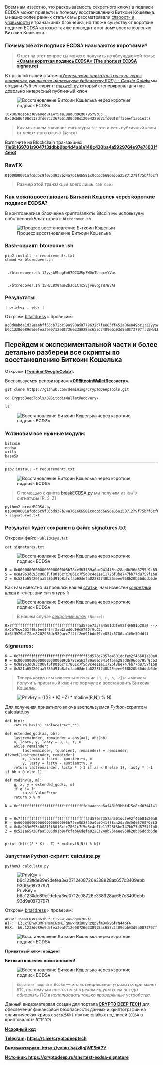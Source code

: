 

<p>Всем нам известно, что раскрываемость секретного ключа в подписи ECDSA может привести к полному восстановлению Биткоин Кошелька. В наших более ранних статьях мы рассматривали <a href="https://cryptodeep.ru/lattice-attack/" target="_blank" rel="noreferrer noopener">слабости и уязвимости</a> в транзакциях блокчейна, но так же существуют короткие подписи ECDSA которые так же приводят к полному восстановлению Биткоин Кошелька.</p>



<h3>Почему же эти подписи ECDSA называются короткими?</h3>



<blockquote class="wp-block-quote"><p>Ответ на этот вопрос вы можете получить из обсуждаемой темы: <a href="https://bitcoin.stackexchange.com/questions/38513/the-shortest-ecdsa-signature" target="_blank" rel="noreferrer noopener"><strong>«Самая короткая подпись ECDSA» [The shortest ECDSA signature]</strong></a></p></blockquote>



<p>В прошлой нашей статье: <a href="https://cryptodeep.ru/reduce-private-key/" target="_blank" rel="noreferrer noopener"><em>«Уменьшение приватного ключа через скалярное умножение используем библиотеку ECPy + Google Colab»</em></a>мы создали <em>Python</em>-скрипт: <a href="https://github.com/demining/CryptoDeepTools/blob/main/08ReducePrivateKey/maxwell.py" target="_blank" rel="noreferrer noopener">maxwell.py</a> который сгенерировал для нас довольно интересный публичный ключ</p>



<figure class="wp-block-image"><img src="./Восстановление Биткоин Кошелька через короткие подписи ECDSA - Портал «CRYPTO DEEP TECH»_files/69a7a0b324ac3b1f3e0dc27f0f4130bf.png" alt="Восстановление Биткоин Кошелька через короткие подписи ECDSA"></figure>



<pre class="wp-block-code"><code>(0x3b78ce563f89a0ed9414f5aa28ad0d96d6795f9c63 , 0xc0c686408d517dfd67c2367651380d00d126e4229631fd03f8ff35eef1a61e3c)</code></pre>



<blockquote class="wp-block-quote"><p>Как мы знаем значение сигнатуры <code>"R"</code> это и есть публичный ключ от секретного ключа <code>(Nonce)</code></p></blockquote>



<p>Взгляните на Blockchain транзакцию: <a href="https://btc.exan.tech/tx/11e6b169701a9047f3ddbb9bc4d4ab1a148c430ba4a5929764e97e76031f4ee3" target="_blank" rel="noreferrer noopener"><strong>11e6b169701a9047f3ddbb9bc4d4ab1a148c430ba4a5929764e97e76031f4ee3</strong></a></p>



<h3>RawTX:</h3>



<pre class="wp-block-code"><code>0100000001afddd5c9f05bd937b24a761606581c0cddd6696e05a25871279f75b7f6cf891f250000005f3c303902153b78ce563f89a0ed9414f5aa28ad0d96d6795f9c6302200a963d693c008f0f8016cfc7861c7f5d8c4e11e11725f8be747bb77d8755f1b8012103151033d660dc0ef657f379065cab49932ce4fb626d92e50d4194e026328af853ffffffff010000000000000000016a00000000
</code></pre>



<blockquote class="wp-block-quote"><p>Размер этой транзакции всего лишь: <code>156 байт</code></p></blockquote>



<h3>Как можно восстановить Биткоин Кошелек через короткие подписи ECDSA?</h3>



<p>В криптоанализе блокчейна криптовалюты Bitcoin мы используем собственный <em>Bas</em>h-скрипт: <code>btcrecover.sh</code></p>



<figure class="wp-block-image"><img src="./Восстановление Биткоин Кошелька через короткие подписи ECDSA - Портал «CRYPTO DEEP TECH»_files/299fa2616cbdb8e6df9304862f441ba2.gif" alt="Процесс восстановление Биткоин Кошелька" title="Процесс восстановление Биткоин Кошелька"><figcaption>Процесс восстановление Биткоин Кошелька</figcaption></figure>



<h3>Bash-скрипт: btcrecover.sh</h3>



<pre class="wp-block-code"><code>pip2 install -r requirements.txt
chmod +x btcrecover.sh


 ./btcrecover.sh 12yysAMhagEm67QCX85p3WQnTUrqcvYVuk


 ./btcrecover.sh 15HvLBX9auG2bJdLCTxSvjvWvdgsW7BvAT
</code></pre>



<h3>Результаты:</h3>



<p><code>| privkey : addr |</code></p>



<p>Откроем&nbsp;<a href="https://cryptodeep.ru/bitaddress.html" target="_blank" rel="noreferrer noopener">bitaddress</a>&nbsp;и проверим:</p>



<pre class="wp-block-code"><code>ac8d0abda1d32aaabff56cb72bc39a998a98779632d7fee83ff452a86a849bc1:12yysAMhagEm67QCX85p3WQnTUrqcvYVuk
b6c1238de89e9defea3ea0712e08726e338928ac657c3409ebb93d9a0873797f:15HvLBX9auG2bJdLCTxSvjvWvdgsW7BvAT</code></pre>



<h2>Перейдем к экспериментальной части и более детально разберем все скрипты по восстановлению Биткоин Кошелька</h2>



<p>Откроем&nbsp;<a href="https://github.com/demining/TerminalGoogleColab" target="_blank" rel="noreferrer noopener"><strong>[TerminalGoogleColab]</strong></a>.</p>



<p>Воспользуемся репозиторием <a href="https://github.com/demining/CryptoDeepTools/tree/main/09BitcoinWalletRecovery" target="_blank" rel="noreferrer noopener"><strong>«09BitcoinWalletRecovery»</strong></a>.</p>



<pre class="wp-block-code"><code>git clone https://github.com/demining/CryptoDeepTools.git

cd CryptoDeepTools/09BitcoinWalletRecovery/

ls</code></pre>



<figure class="wp-block-image"><img src="./Восстановление Биткоин Кошелька через короткие подписи ECDSA - Портал «CRYPTO DEEP TECH»_files/4e37b8f6cefc8f8d0553f541a5eb8b98.png" alt="Восстановление Биткоин Кошелька через короткие подписи ECDSA"></figure>



<h3>Установим все нужные модули:</h3>



<pre class="wp-block-code"><code>bitcoin
ecdsa
utils
base58</code></pre>



<hr class="wp-block-separator has-alpha-channel-opacity">



<pre class="wp-block-code"><code>pip2 install -r requirements.txt</code></pre>



<figure class="wp-block-image"><img src="./Восстановление Биткоин Кошелька через короткие подписи ECDSA - Портал «CRYPTO DEEP TECH»_files/d5f25e5b1b966ff43a48aaf0955ecfcd.png" alt="Восстановление Биткоин Кошелька через короткие подписи ECDSA"></figure>



<blockquote class="wp-block-quote"><p>С помощью скрипта <a href="https://github.com/demining/CryptoDeepTools/blob/main/09BitcoinWalletRecovery/breakECDSA.py" target="_blank" rel="noreferrer noopener">breakECDSA.py</a> мы получим из <code>RawTX</code> сигнатуры [R, S, Z]</p></blockquote>



<pre class="wp-block-code"><code>python2 breakECDSA.py 0100000001afddd5c9f05bd937b24a761606581c0cddd6696e05a25871279f75b7f6cf891f250000005f3c303902153b78ce563f89a0ed9414f5aa28ad0d96d6795f9c6302200a963d693c008f0f8016cfc7861c7f5d8c4e11e11725f8be747bb77d8755f1b8012103151033d660dc0ef657f379065cab49932ce4fb626d92e50d4194e026328af853ffffffff010000000000000000016a00000000 &gt; signatures.txt
</code></pre>



<h3>Результат будет сохранен в файл: signatures.txt</h3>



<p>Откроем файл: <code>PublicKeys.txt</code></p>



<pre class="wp-block-code"><code>cat signatures.txt</code></pre>



<figure class="wp-block-image"><img src="./Восстановление Биткоин Кошелька через короткие подписи ECDSA - Портал «CRYPTO DEEP TECH»_files/cd32b99e37cc600ddd3c35965e2a0288.png" alt="Восстановление Биткоин Кошелька через короткие подписи ECDSA"></figure>



<pre class="wp-block-code"><code>R = 0x00000000000000000000003b78ce563f89a0ed9414f5aa28ad0d96d6795f9c63
S = 0x0a963d693c008f0f8016cfc7861c7f5d8c4e11e11725f8be747bb77d8755f1b8
Z = 0x521a65420faa5386d91b8afcfab68defa02283240b25aeee958b20b36ddcb6de</code></pre>



<p>Как нам известно из прошлой нашей <a href="https://habr.com/ru/post/682220/">статьи</a>, нам известен <em><u>секретный ключ</u></em> к генерации <em>сигнатуры</em> <code>R</code></p>



<figure class="wp-block-image"><img src="./Восстановление Биткоин Кошелька через короткие подписи ECDSA - Портал «CRYPTO DEEP TECH»_files/9dfb1763d978473245abb6cab03e0e48.png" alt="Восстановление Биткоин Кошелька через короткие подписи ECDSA"></figure>



<blockquote class="wp-block-quote"><p>В нашем случае <em><u>секретный ключ</u></em> <code>(Nonce)</code>:</p></blockquote>



<pre class="wp-block-code"><code>0x7fffffffffffffffffffffffffffffff5d576e7357a4501ddfe92f46681b20a0 --&gt; 0x3b78ce563f89a0ed9414f5aa28ad0d96d6795f9c63, 0x3f3979bf72ae8202983dc989aec7f2ff2ed91bdd69ce02fc0700ca100e59ddf3
</code></pre>



<h3>Signatures:</h3>



<pre class="wp-block-code"><code>K = 0x7fffffffffffffffffffffffffffffff5d576e7357a4501ddfe92f46681b20a0
R = 0x00000000000000000000003b78ce563f89a0ed9414f5aa28ad0d96d6795f9c63
S = 0x0a963d693c008f0f8016cfc7861c7f5d8c4e11e11725f8be747bb77d8755f1b8
Z = 0x521a65420faa5386d91b8afcfab68defa02283240b25aeee958b20b36ddcb6de</code></pre>



<blockquote class="wp-block-quote"><p>Теперь когда нам известны значение <code>[K, R, S, Z</code>] мы можем получить приватный ключ по формуле и восстановить Биткоин Кошелек.</p></blockquote>



<figure class="wp-block-image"><img src="./Восстановление Биткоин Кошелька через короткие подписи ECDSA - Портал «CRYPTO DEEP TECH»_files/2dba14ab5cb76228181c68a9403038a7.svg" alt="Privkey = ((((S * K) - Z) * modinv(R,N)) % N)"></figure>



<p>Для получения приватного ключа воспользуемся <em>Python</em>-скриптом: <a href="https://github.com/demining/CryptoDeepTools/blob/main/09BitcoinWalletRecovery/calculate.py" target="_blank" rel="noreferrer noopener">calculate.py</a></p>



<pre class="wp-block-code"><code>def h(n):
    return hex(n).replace("0x","")

def extended_gcd(aa, bb):
    lastremainder, remainder = abs(aa), abs(bb)
    x, lastx, y, lasty = 0, 1, 1, 0
    while remainder:
        lastremainder, (quotient, remainder) = remainder, divmod(lastremainder, remainder)
        x, lastx = lastx - quotient*x, x
        y, lasty = lasty - quotient*y, y
    return lastremainder, lastx * (-1 if aa &lt; 0 else 1), lasty * (-1 if bb &lt; 0 else 1)

def modinv(a, m):
    g, x, y = extended_gcd(a, m)
    if g != 1:
        raise ValueError
    return x % m
    
N = 0xfffffffffffffffffffffffffffffffebaaedce6af48a03bbfd25e8cd0364141


K = 0x7fffffffffffffffffffffffffffffff5d576e7357a4501ddfe92f46681b20a0
R = 0x00000000000000000000003b78ce563f89a0ed9414f5aa28ad0d96d6795f9c63
S = 0x0a963d693c008f0f8016cfc7861c7f5d8c4e11e11725f8be747bb77d8755f1b8
Z = 0x521a65420faa5386d91b8afcfab68defa02283240b25aeee958b20b36ddcb6de


print (h((((S * K) - Z) * modinv(R,N)) % N))</code></pre>



<h3>Запустим Python-скрипт: calculate.py</h3>



<pre class="wp-block-code"><code>python3 calculate.py</code></pre>



<figure class="wp-block-image"><img src="./Восстановление Биткоин Кошелька через короткие подписи ECDSA - Портал «CRYPTO DEEP TECH»_files/502645324ec5666803f791ea3cc3a109.png" alt="PrivKey = b6c1238de89e9defea3ea0712e08726e338928ac657c3409ebb93d9a0873797f" title="PrivKey = b6c1238de89e9defea3ea0712e08726e338928ac657c3409ebb93d9a0873797f"><figcaption>PrivKey = b6c1238de89e9defea3ea0712e08726e338928ac657c3409ebb93d9a0873797f</figcaption></figure>



<p class="has-medium-font-size">Откроем&nbsp;<a href="https://cryptodeep.ru/bitaddress.html" target="_blank" rel="noreferrer noopener">bitaddress</a>&nbsp;и проверим:</p>



<pre class="wp-block-code"><code>ADDR: 15HvLBX9auG2bJdLCTxSvjvWvdgsW7BvAT
WIF:  L3LxjEnwKQMFYNYmCGzM1TqnwxRDi8UyRzQpVfmDvk96fYN44oFG
HEX:  b6c1238de89e9defea3ea0712e08726e338928ac657c3409ebb93d9a0873797f</code></pre>



<figure class="wp-block-image"><img src="./Восстановление Биткоин Кошелька через короткие подписи ECDSA - Портал «CRYPTO DEEP TECH»_files/82b5e115789ac3949bbe28bb975a2826.png" alt="Восстановление Биткоин Кошелька через короткие подписи ECDSA"></figure>



<p class="has-medium-font-size"><strong>Приватный ключ найден!</strong></p>



<p class="has-medium-font-size"><strong>Биткоин кошелек восстановлен!</strong></p>



<figure class="wp-block-image"><img src="./Восстановление Биткоин Кошелька через короткие подписи ECDSA - Портал «CRYPTO DEEP TECH»_files/50fe20dbc6d9d6f4a4dbf43c6eaba268.png" alt="Восстановление Биткоин Кошелька через короткие подписи ECDSA"></figure>



<blockquote class="wp-block-quote"><p><code>Короткие подписи ECDSA</code> — <em>это потенциальная угроза потери монет</em> <code>BTC</code>, <em>поэтому мы настоятельно рекомендуем всем всегда обновлять ПО и использовать только проверенные устройства.</em></p></blockquote>



<p>Данный видеоматериал создан для портала&nbsp;<a href="https://cryptodeep.ru/" target="_blank" rel="noreferrer noopener"><strong>CRYPTO DEEP TECH</strong></a>&nbsp;для обеспечения финансовой безопасности данных и криптографии на эллиптических кривых&nbsp;<code>secp256k1</code>&nbsp;против слабых подписей&nbsp;<code>ECDSA</code>&nbsp;в криптовалюте&nbsp;<code>BITCOIN</code></p>



<p><a href="https://github.com/demining/CryptoDeepTools/tree/main/09BitcoinWalletRecovery" target="_blank" rel="noreferrer noopener"><strong>Исходный код</strong></a></p>



<p><a href="https://t.me/cryptodeeptech"><strong>Telegram</strong></a><strong>:&nbsp;</strong><a href="https://t.me/cryptodeeptech" target="_blank" rel="noreferrer noopener"><strong><u>https://t.me/cryptodeeptech</u></strong></a></p>



<p><strong><a href="https://youtu.be/xBgjWE5tA7Y" target="_blank" rel="noreferrer noopener">Видеоматериал:&nbsp;https://youtu.be/xBgjWE5tA7Y</a></strong></p>



<p><a href="https://cryptodeep.ru/shortest-ecdsa-signature" target="_blank" rel="noreferrer noopener"><strong>Источник: https://cryptodeep.ru/shortest-ecdsa-signature</strong></a></p>
	</div><!-- .entry-content -->

	
